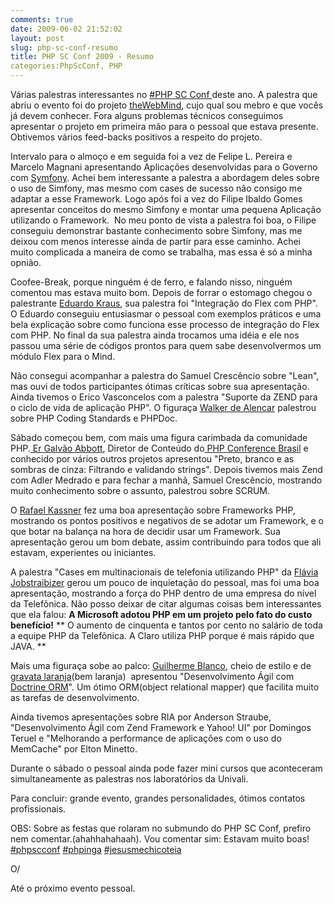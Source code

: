 ```yaml
---
comments: true
date: 2009-06-02 21:52:02
layout: post
slug: php-sc-conf-resumo
title: PHP SC Conf 2009 - Resumo
categories:PhpScConf, PHP
---
```


Várias palestras interessantes no [#PHP SC Conf ](http://www.phpsc.com.br/pt/)deste ano.
A palestra que abriu o evento foi do projeto [theWebMind](http://thewebmind.org), cujo qual sou mebro e que vocês já devem conhecer.
Fora alguns problemas técnicos conseguimos apresentar o projeto em primeira mão para o pessoal que estava presente. Obtivemos vários feed-backs positivos a respeito do projeto.

<!-- more -->

Intervalo para o almoço e em seguida foi a vez de Felipe L. Pereira e Marcelo Magnani apresentando Aplicações desenvolvidas para o Governo com [Symfony](http://www.symfony-project.org/). Achei bem interessante a palestra a abordagem deles sobre o uso de Simfony, mas mesmo com cases de sucesso não consigo me adaptar a esse Framework.
Logo após foi a vez do Filipe Ibaldo Gomes apresentar conceitos do mesmo Simfony e montar uma pequena Aplicação utilizando o Framework.  No meu ponto de vista a palestra foi boa, o Filipe conseguiu demonstrar bastante conhecimento sobre Simfony, mas me deixou com menos interesse ainda de partir para esse caminho. Achei muito complicada a maneira de como se trabalha, mas essa é só a minha opnião.

Coofee-Break, porque ninguém é de ferro, e falando nisso, ninguém comentou mas estava muito bom.
Depois de forrar o estomago chegou o palestrante [Eduardo Kraus](http://twitter.com/eduardokraus), sua palestra foi "Integração do Flex com PHP". O Eduardo conseguiu entusiasmar o pessoal com exemplos práticos e uma bela explicação sobre como funciona esse processo de integração do Flex com PHP. No final da sua palestra ainda trocamos uma idéia e ele nos passou uma série de códigos prontos para quem sabe desenvolvermos um módulo Flex para o Mind.

Não consegui acompanhar a palestra do Samuel Crescêncio sobre "Lean", mas ouvi de todos participantes ótimas críticas sobre sua apresentação.
Ainda tivemos o Erico Vasconcelos com a palestra "Suporte da ZEND para o ciclo de vida de aplicação PHP".
O figuraça [Walker de Alencar](http://blog.walkeralencar.com/) palestrou sobre PHP Coding Standards e PHPDoc.

Sábado começou bem, com mais uma figura carimbada da comunidade PHP.[ ](http://www.galvao.eti.br/)[Er Galvão Abbott](http://www.galvao.eti.br/), Diretor de Conteúdo do[ PHP Conference Brasil](http://www.phpconf.com.br/) e conhecido por vários outros projetos apresentou "Preto, branco e as sombras de cinza: Filtrando e 		validando strings". Depois tivemos mais Zend com Adler Medrado e para fechar a manhã, Samuel Crescêncio, mostrando muito conhecimento sobre o assunto, palestrou sobre SCRUM.

O [Rafael Kassner](http://www.kassner.com.br/blog/) fez uma boa apresentação sobre Frameworks PHP, mostrando os pontos positivos e negativos de se adotar um Framework, e o que botar na balança na hora de decidir usar um Framework. Sua apresentação gerou um bom debate, assim contribuindo para todos que ali estavam, experientes ou iniciantes.

A palestra "Cases em multinacionais de telefonia utilizando PHP" da [Flávia Jobstraibizer](http://www.flaviajobs.com.br/) gerou um pouco de inquietação do pessoal, mas foi uma boa apresentação, mostrando a força do PHP dentro de uma empresa do nível da Telefônica. Não posso deixar de citar algumas coisas bem interessantes que ela falou:
**A Microsoft adotou PHP em um projeto pelo fato do custo benefício!**
** O aumento de cinquenta e tantos por cento no salário de toda a equipe PHP da Telefônica.
A Claro utiliza PHP porque é mais rápido que JAVA.
**

Mais uma figuraça sobe ao palco: [Guilherme Blanco](http://twitter.com/guilhermeblanco), cheio de estilo e de[ gravata laranja](http://www.shoppingdasgravatas.com.br/imagens/produtos/128/gtp0000018.jpg)(bem laranja)  apresentou "Desenvolvimento Ágil com [Doctrine ORM](http://www.doctrine-project.org/)". Um ótimo ORM(object relational mapper) que facilita muito as tarefas de desenvolvimento.

Ainda tivemos apresentações sobre RIA por Anderson Straube, "Desenvolvimento Ágil com Zend Framework e Yahoo! UI" por Domingos Teruel e "Melhorando a performance de aplicações com o uso do 		MemCache" por Elton Minetto.

Durante o sábado o pessoal ainda pode fazer mini cursos que aconteceram  simultaneamente as palestras nos laboratórios da Univali.

Para concluir: grande evento, grandes personalidades, ótimos contatos profissionais.

OBS: Sobre as festas que rolaram no submundo do PHP SC Conf, prefiro nem comentar.(ahahhahahaah).
Vou comentar sim: Estavam muito boas! [#phpscconf](http://search.twitter.com/search?q=phpscconf) [#phpinga](http://search.twitter.com/search?q=phpinga) [#jesusmechicoteia](http://search.twitter.com/search?q=jesusmechicoteia)

O/

Até o próximo evento pessoal.
